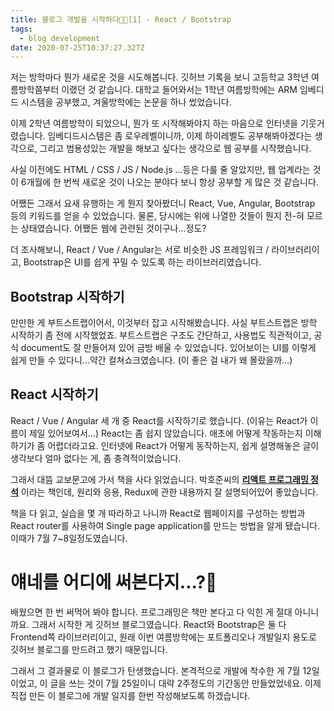 ```yaml
---
title: 블로그 개발을 시작하다👨‍💻[1] - React / Bootstrap
tags:
  - blog development
date: 2020-07-25T10:37:27.327Z
---
```


저는 방학마다 뭔가 새로운 것을 시도해봅니다. 깃허브 기록을 보니 고등학교 3학년 여름방학쯤부터 이랬던 것 같습니다. 대학교 들어와서는 1학년 여름방학에는 ARM 임베디드 시스템을 공부했고, 겨울방학에는 논문을 하나 썼었습니다.

 이제 2학년 여름방학이 되었으니, 뭔가 또 시작해봐야지 하는 마음으로 인터넷을 기웃거렸습니다. 임베디드시스템은 좀 로우레벨이니까, 이제 하이레벨도 공부해봐야겠다는 생각으로, 그리고 범용성있는 개발을 해보고 싶다는 생각으로 웹 공부를 시작했습니다.

 사실 이전에도 HTML / CSS / JS / Node.js ...등은 다룰 줄 알았지만, 웹 업계라는 것이 6개월에 한 번씩 새로운 것이 나오는 분야다 보니 항상 공부할 게 많은 것 같습니다.

 어쨌든 그래서 요새 유행하는 게 뭔지 찾아봤더니 React, Vue, Angular, Bootstrap 등의 키워드를 얻을 수 있었습니다. 물론, 당시에는 위에 나열한 것들이 뭔지 전-혀 모르는 상태였습니다. 어쨌든 웹에 관련된 것이구나...정도?

 더 조사해보니, React / Vue / Angular는 서로 비슷한 JS 프레임워크 / 라이브러리이고, Bootstrap은 UI를 쉽게 꾸밀 수 있도록 하는 라이브러리였습니다.

## Bootstrap 시작하기

 만만한 게 부트스트랩이어서, 이것부터 잡고 시작해봤습니다. 사실 부트스트랩은 방학 시작하기 좀 전에 시작했었죠. 부트스트랩은 구조도 간단하고, 사용법도 직관적이고, 공식 document도 잘 만들어져 있어 금방 배울 수 있었습니다. 있어보이는 UI를 이렇게 쉽게 만들 수 있다니...약간 컬쳐쇼크였습니다. (이 좋은 걸 내가 왜 몰랐을까...)

## React 시작하기

 React / Vue / Angular 세 개 중 React를 시작하기로 했습니다. (이유는 React가 이름이 제일 있어보여서...) React는 좀 쉽지 않았습니다. 애초에 어떻게 작동하는지 이해하기가 좀 어렵더라고요. 인터넷에 React가 어떻게 동작하는지, 쉽게 설명해놓은 글이 생각보다 얼마 없다는 게, 좀 충격적이었습니다.

 그래서 대뜸 교보문고에 가서 책을 사다 읽었습니다. 박호준씨의 [**리액트 프로그래밍 정석**](http://www.yes24.com/Product/Goods/87631428) 이라는 책인데, 원리와 응용, Redux에 관한 내용까지 잘 설명되어있어 좋았습니다. 

 책을 다 읽고, 실습을 몇 개 따라하고 나니까 React로 웹페이지를 구성하는 방법과 React router를 사용하여 Single page application를 만드는 방법을 알게 됐습니다. 이때가 7월 7~8일정도였습니다. 

# 얘네를 어디에 써본다지...?🤔

 배웠으면 한 번 써먹어 봐야 합니다. 프로그래밍은 책만 본다고 다 익힌 게 절대 아니니까요. 그래서 시작한 게 깃허브 블로그였습니다. React와 Bootstrap은 둘 다 Frontend쪽 라이브러리이고, 원래 이번 여름방학에는 포트폴리오나 개발일지 용도로 깃허브 블로그를 만드려고 했기 때문입니다.

 그래서 그 결과물로 이 블로그가 탄생했습니다. 본격적으로 개발에 착수한 게 7월 12일이었고, 이 글을 쓰는 것이 7월 25일이니 대략 2주정도의 기간동안 만들었었네요. 이제 직접 만든 이 블로그에 개발 일지를 한번 작성해보도록 하겠습니다.
